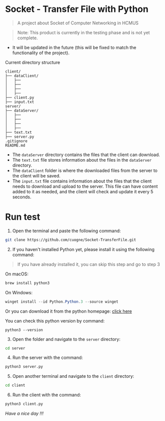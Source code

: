 # Socket - Transfer File with Python
> A project about Socket of Computer Networking in HCMUS

> Note: This product is currently in the testing phase and is not yet complete. 
- It will be updated in the future (this will be fixed to match the functionality of the project).

Current directory structure 
```
client/
├── dataClient/  
│   ├── 
│   ├── 
│   ├── 
│   ├── 
├── client.py
├── input.txt
server/
├── dataServer/
│   ├── 
│   ├── 
│   ├── 
│   ├── 
├── text.txt
├── server.py
.gitignore
README.md
```

- The `dataServer` directory contains the files that the client can download.
- The `text.txt` file stores information about the files in the `dataServer` directory.
- The `dataClient` folder is where the downloaded files from the server to the client will be saved.
- The `input.txt` file contains information about the files that the client needs to download and upload to the server. This file can have content added to it as needed, and the client will check and update it every 5 seconds.

# Run test
1. Open the terminal and paste the following command:

```zsh
git clone https://github.com/cuogne/Socket-TransferFile.git
```

2. If you haven't installed Python yet, please install it using the following command:

> If you have already installed it, you can skip this step and go to step 3

On macOS:
```zsh
brew install python3
```

On Windows:
```powershell
winget install --id Python.Python.3 --source winget
```

Or you can download it from the python homepage: [click here](https://www.python.org/downloads/)

You can check this python version by command:

```terminal
python3 --version
```

3. Open the folder and navigate to the `server` directory:

```zsh
cd server
```

4. Run the server with the command:

```zsh
python3 server.py
```

5. Open another terminal and navigate to the `client` directory:

```zsh
cd client
```

6. Run the client with the command:
```zsh
python3 client.py
```

_Have a nice day !!!_